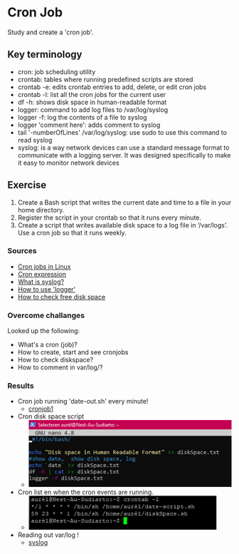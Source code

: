 # Cron Job
Study and create a 'cron job'.

## Key terminology
- cron: job scheduling utility 
- crontab: tables where running predefined scripts are stored
- crontab -e: edits crontab entries to add, delete, or edit cron jobs
- crontab -l: list all the cron jobs for the current user
- df -h: shows disk space in human-readable format
- logger: command to add log files to /var/log/syslog
- logger -f: log the contents of a file to syslog
- logger 'comment here': adds comment to syslog
- tail '-numberOfLines' /var/log/syslog: use sudo to use this command to read syslog 
- syslog: is a way network devices can use a standard message format to communicate with a logging server. It was designed specifically to make it easy to monitor network devices

## Exercise
1. Create a Bash script that writes the current date and time to a file  in your home directory.
2. Register the script in your crontab so that it runs every minute.
3. Create a script that writes available disk space to a log file in ‘/var/logs’. Use a cron job so that it runs weekly.

### Sources
- [Cron jobs in Linux](https://www.freecodecamp.org/news/cron-jobs-in-linux/)
- [Cron expression](https://crontab.guru/#0_0_*_*_5)
- [What is syslog?](https://www.rapid7.com/blog/post/2017/05/24/what-is-syslog/)
- [How to use 'logger'](https://www.networkworld.com/article/3274570/using-logger-on-linux.html)
- [How to check free disk space](https://opensource.com/article/18/7/how-check-free-disk-space-linux#:~:text=Linux%20df%20command,space%20on%20the%20Linux%20system.&text=df%20%2DT%20shows%20the%20disk,ext3%2C%20btrfs%2C%20etc.)
  
### Overcome challanges
Looked up the following:
- What's a cron (job)?
- How to create, start and see cronjobs
- How to check diskspace?
- How to comment in var/log/?


### Results

- Cron job running 'date-out.sh' every minute!
  - [cronjob1](../00_includes/08-LIN_cronjob1.png)
- Cron disk space script
  - ![cronjob2](../00_includes/08-LIN_cronjob2.png)
- Cron list en when the cron events are running.
  -  ![list](../00_includes/08-LIN_cronList.png)
- Reading out var/log !
  - [syslog](../00_includes/08-LIN_syslog.png)